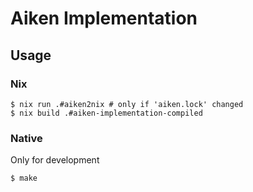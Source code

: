 # Aiken Implementation

## Usage

### Nix

```
$ nix run .#aiken2nix # only if 'aiken.lock' changed
$ nix build .#aiken-implementation-compiled
```

### Native 

Only for development

```
$ make
```
